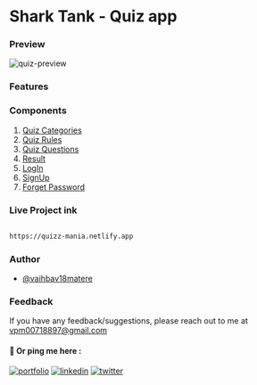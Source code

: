 # Shark Tank - Quiz app

### Preview
![quiz-preview](https://user-images.githubusercontent.com/59862355/154953313-909eda63-385e-4af9-8ffb-38f7d2089b2f.gif)

### Features

### Components 
1. [Quiz Categories](https://quizz-mania.netlify.app/#explore)
2. [Quiz Rules](https://quizz-mania.netlify.app/rules/rules.html)
3. [Quiz Questions](https://quizz-mania.netlify.app/questions/questions.html)
4. [Result](https://quizz-mania.netlify.app/answeres/answers.html)
5. [LogIn](https://quizz-mania.netlify.app/auth/login.html)
6. [SignUp](https://quizz-mania.netlify.app/auth/signup.html)
7. [Forget Password](https://quizz-mania.netlify.app/auth/password.html)


### Live Project ink

```bash 

https://quizz-mania.netlify.app


```

### Author

- [@vaihbav18matere](https://github.com/vaibhav18matere)


### Feedback

If you have any feedback/suggestions, please reach out to me at vpm00718897@gmail.com

#### 🔗 Or ping me here :
[![portfolio](https://img.shields.io/badge/my_portfolio-000?style=for-the-badge&logo=ko-fi&logoColor=white)](https://vaibhavmatere.netlify.app/)
[![linkedin](https://img.shields.io/badge/linkedin-0A66C2?style=for-the-badge&logo=linkedin&logoColor=white)](https://www.linkedin.com/in/vaibhavmatere/)
[![twitter](https://img.shields.io/badge/twitter-1DA1F2?style=for-the-badge&logo=twitter&logoColor=white)](https://twitter.com/vaibhav_matere)
